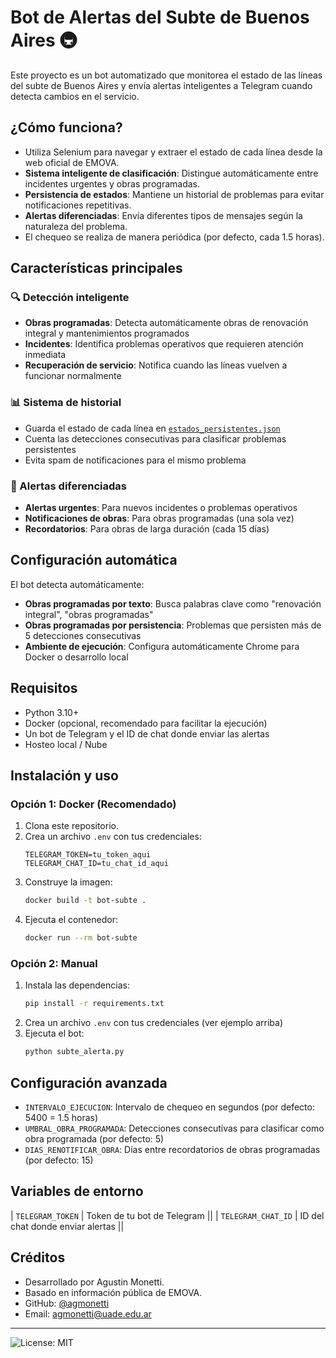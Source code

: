 # Bot de Alertas del Subte de Buenos Aires 🚇

Este proyecto es un bot automatizado que monitorea el estado de las líneas del subte de Buenos Aires y envía alertas inteligentes a Telegram cuando detecta cambios en el servicio.

## ¿Cómo funciona?

- Utiliza Selenium para navegar y extraer el estado de cada línea desde la web oficial de EMOVA.
- **Sistema inteligente de clasificación**: Distingue automáticamente entre incidentes urgentes y obras programadas.
- **Persistencia de estados**: Mantiene un historial de problemas para evitar notificaciones repetitivas.
- **Alertas diferenciadas**: Envía diferentes tipos de mensajes según la naturaleza del problema.
- El chequeo se realiza de manera periódica (por defecto, cada 1.5 horas).

## Características principales

### 🔍 Detección inteligente
- **Obras programadas**: Detecta automáticamente obras de renovación integral y mantenimientos programados
- **Incidentes**: Identifica problemas operativos que requieren atención inmediata
- **Recuperación de servicio**: Notifica cuando las líneas vuelven a funcionar normalmente

### 📊 Sistema de historial
- Guarda el estado de cada línea en [`estados_persistentes.json`](estados_persistentes.json)
- Cuenta las detecciones consecutivas para clasificar problemas persistentes
- Evita spam de notificaciones para el mismo problema

### 🔔 Alertas diferenciadas
- **Alertas urgentes**: Para nuevos incidentes o problemas operativos
- **Notificaciones de obras**: Para obras programadas (una sola vez)
- **Recordatorios**: Para obras de larga duración (cada 15 días)

## Configuración automática

El bot detecta automáticamente:
- **Obras programadas por texto**: Busca palabras clave como "renovación integral", "obras programadas"
- **Obras programadas por persistencia**: Problemas que persisten más de 5 detecciones consecutivas
- **Ambiente de ejecución**: Configura automáticamente Chrome para Docker o desarrollo local

## Requisitos

- Python 3.10+
- Docker (opcional, recomendado para facilitar la ejecución)
- Un bot de Telegram y el ID de chat donde enviar las alertas
- Hosteo local / Nube

## Instalación y uso

### Opción 1: Docker (Recomendado)

1. Clona este repositorio.
2. Crea un archivo `.env` con tus credenciales:
   ```env
   TELEGRAM_TOKEN=tu_token_aqui
   TELEGRAM_CHAT_ID=tu_chat_id_aqui
   ```
3. Construye la imagen:
   ```sh
   docker build -t bot-subte .
   ```
4. Ejecuta el contenedor:
   ```sh
   docker run --rm bot-subte
   ```

### Opción 2: Manual

1. Instala las dependencias:
   ```sh
   pip install -r requirements.txt
   ```
2. Crea un archivo `.env` con tus credenciales (ver ejemplo arriba)
3. Ejecuta el bot:
   ```sh
   python subte_alerta.py
   ```

## Configuración avanzada

- `INTERVALO_EJECUCION`: Intervalo de chequeo en segundos (por defecto: 5400 = 1.5 horas)
- `UMBRAL_OBRA_PROGRAMADA`: Detecciones consecutivas para clasificar como obra programada (por defecto: 5)
- `DIAS_RENOTIFICAR_OBRA`: Días entre recordatorios de obras programadas (por defecto: 15)

## Variables de entorno

| `TELEGRAM_TOKEN` | Token de tu bot de Telegram ||
| `TELEGRAM_CHAT_ID` | ID del chat donde enviar alertas ||



## Créditos

- Desarrollado por Agustin Monetti.
- Basado en información pública de EMOVA.
- GitHub: [@agmonetti](https://github.com/agmonetti)
- Email: agmonetti@uade.edu.ar

---

![License: MIT](https://img.shields.io/badge/License-MIT-yellow.svg)